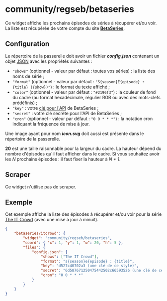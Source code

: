 # community/regseb/betaseries

Ce widget affiche les prochains épisodes de séries à récupérer et/ou voir. La
liste est récupérée de votre compte du site
**[BetaSeries](//www.betaseries.com/)**.

## Configuration

Le répertoire de la passerelle doit avoir un fichier ***config.json***
contenant un objet
[JSON](http://www.json.org/json-fr.html "JavaScript Object Notation") avec les
propriétés suivantes :

- `"shows"` (optionnel - valeur par défaut : toutes vos séries) : la liste des
  noms de série ;
- `"format"` (optionnel - valeur par défaut :
  `"S{season}E{episode} : {title} ({show})"`) : le format du texte affiché ;
- `"color"` (optionnel - valeur par défaut : `"#2196f3"`) : la couleur de fond
  du cadre (au format hexadécimale, régulier RGB ou avec des mots-clefs
  prédéfinis) ;
- `"key"` : votre [clé pour l'API](//www.betaseries.com/api/) de BetaSeries ;
- `"secret"` : votre clé secrète pour l'API de BetaSeries ;
- `"cron"` (optionnel - valeur par défaut : `"0 0 * * *"`) : la notation cron
  indiquant la fréquence de mise à jour.

Une image ayant pour nom ***icon.svg*** doit aussi est présente dans le
répertoire de la passerelle.

**20** est une taille raisonnable pour la largeur du cadre. La hauteur dépend
du nombre d'épisodes qu'il faut afficher dans le cadre. Si vous souhaitez avoir
les *N* prochains épisodes : il faut fixer la hauteur à *N + 1*.

## Scraper

Ce widget n'utilise pas de scraper.

## Exemple

Cet exemple affiche la liste des épisodes à récupérer et/ou voir pour la série
[The IT Crowd](//www.betaseries.com/serie/itcrowd) (avec une mise à jour à
minuit).

```JSON
{
    "betaseries/itcrowd": {
        "widget": "community/regseb/betaseries",
        "coord": { "x": 1, "y": 1, "w": 20, "h": 5 },
        "files": {
            "config.json": {
                "shows": ["The IT Crowd"],
                "format": "s{season}e{episode} : {title}",
                "key": "d527c40702a3 (une clé de ce style)",
                "secret": "6d587671250475442502c66593526 (une clé de ce style)",
                "cron": "0 0 * * *"
            }
        }
    }
}
```

